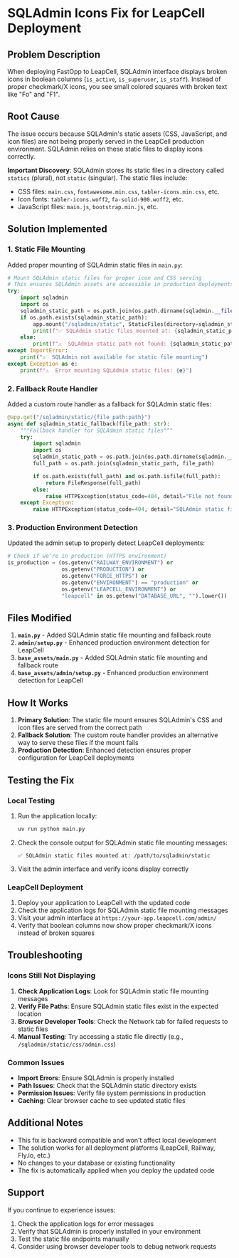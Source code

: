 # SQLAdmin Icons Fix for LeapCell Deployment

## Problem Description

When deploying FastOpp to LeapCell, SQLAdmin interface displays broken icons in boolean columns (`is_active`, `is_superuser`, `is_staff`). Instead of proper checkmark/X icons, you see small colored squares with broken text like "Fo" and "F1".

## Root Cause

The issue occurs because SQLAdmin's static assets (CSS, JavaScript, and icon files) are not being properly served in the LeapCell production environment. SQLAdmin relies on these static files to display icons correctly.

**Important Discovery**: SQLAdmin stores its static files in a directory called `statics` (plural), not `static` (singular). The static files include:
- CSS files: `main.css`, `fontawesome.min.css`, `tabler-icons.min.css`, etc.
- Icon fonts: `tabler-icons.woff2`, `fa-solid-900.woff2`, etc.
- JavaScript files: `main.js`, `bootstrap.min.js`, etc.

## Solution Implemented

### 1. Static File Mounting

Added proper mounting of SQLAdmin static files in `main.py`:

```python
# Mount SQLAdmin static files for proper icon and CSS serving
# This ensures SQLAdmin assets are accessible in production deployments
try:
    import sqladmin
    import os
    sqladmin_static_path = os.path.join(os.path.dirname(sqladmin.__file__), "statics")
    if os.path.exists(sqladmin_static_path):
        app.mount("/sqladmin/static", StaticFiles(directory=sqladmin_static_path), name="sqladmin_static")
        print(f"✅ SQLAdmin static files mounted at: {sqladmin_static_path}")
    else:
        print(f"⚠️  SQLAdmin static path not found: {sqladmin_static_path}")
except ImportError:
    print("⚠️  SQLAdmin not available for static file mounting")
except Exception as e:
    print(f"⚠️  Error mounting SQLAdmin static files: {e}")
```

### 2. Fallback Route Handler

Added a custom route handler as a fallback for SQLAdmin static files:

```python
@app.get("/sqladmin/static/{file_path:path}")
async def sqladmin_static_fallback(file_path: str):
    """Fallback handler for SQLAdmin static files"""
    try:
        import sqladmin
        import os
        sqladmin_static_path = os.path.join(os.path.dirname(sqladmin.__file__), "statics")
        full_path = os.path.join(sqladmin_static_path, file_path)

        if os.path.exists(full_path) and os.path.isfile(full_path):
            return FileResponse(full_path)
        else:
            raise HTTPException(status_code=404, detail="File not found")
    except Exception:
        raise HTTPException(status_code=404, detail="SQLAdmin static file not available")
```

### 3. Production Environment Detection

Updated the admin setup to properly detect LeapCell deployments:

```python
# Check if we're in production (HTTPS environment)
is_production = (os.getenv("RAILWAY_ENVIRONMENT") or
                 os.getenv("PRODUCTION") or
                 os.getenv("FORCE_HTTPS") or
                 os.getenv("ENVIRONMENT") == "production" or
                 os.getenv("LEAPCELL_ENVIRONMENT") or
                 "leapcell" in os.getenv("DATABASE_URL", "").lower())
```

## Files Modified

1. **`main.py`** - Added SQLAdmin static file mounting and fallback route
2. **`admin/setup.py`** - Enhanced production environment detection for LeapCell
3. **`base_assets/main.py`** - Added SQLAdmin static file mounting and fallback route
4. **`base_assets/admin/setup.py`** - Enhanced production environment detection for LeapCell

## How It Works

1. **Primary Solution**: The static file mount ensures SQLAdmin's CSS and icon files are served from the correct path
2. **Fallback Solution**: The custom route handler provides an alternative way to serve these files if the mount fails
3. **Production Detection**: Enhanced detection ensures proper configuration for LeapCell deployments

## Testing the Fix

### Local Testing

1. Run the application locally:
   ```bash
   uv run python main.py
   ```

2. Check the console output for SQLAdmin static file mounting messages:
   ```
   ✅ SQLAdmin static files mounted at: /path/to/sqladmin/static
   ```

3. Visit the admin interface and verify icons display correctly

### LeapCell Deployment

1. Deploy your application to LeapCell with the updated code
2. Check the application logs for SQLAdmin static file mounting messages
3. Visit your admin interface at `https://your-app.leapcell.com/admin/`
4. Verify that boolean columns now show proper checkmark/X icons instead of broken squares

## Troubleshooting

### Icons Still Not Displaying

1. **Check Application Logs**: Look for SQLAdmin static file mounting messages
2. **Verify File Paths**: Ensure SQLAdmin static files exist in the expected location
3. **Browser Developer Tools**: Check the Network tab for failed requests to static files
4. **Manual Testing**: Try accessing a static file directly (e.g., `/sqladmin/static/css/admin.css`)

### Common Issues

- **Import Errors**: Ensure SQLAdmin is properly installed
- **Path Issues**: Check that the SQLAdmin static directory exists
- **Permission Issues**: Verify file system permissions in production
- **Caching**: Clear browser cache to see updated static files

## Additional Notes

- This fix is backward compatible and won't affect local development
- The solution works for all deployment platforms (LeapCell, Railway, Fly.io, etc.)
- No changes to your database or existing functionality
- The fix is automatically applied when you deploy the updated code

## Support

If you continue to experience issues:

1. Check the application logs for error messages
2. Verify that SQLAdmin is properly installed in your environment
3. Test the static file endpoints manually
4. Consider using browser developer tools to debug network requests
